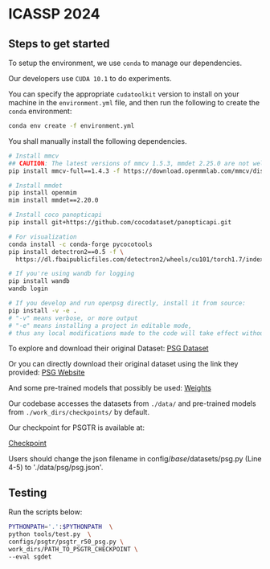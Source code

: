 # ICASSP 2024
## Steps to get started
To setup the environment, we use `conda` to manage our dependencies.

Our developers use `CUDA 10.1` to do experiments.

You can specify the appropriate `cudatoolkit` version to install on your machine in the `environment.yml` file, and then run the following to create the `conda` environment:
```bash
conda env create -f environment.yml
```
You shall manually install the following dependencies.
```bash
# Install mmcv
## CAUTION: The latest versions of mmcv 1.5.3, mmdet 2.25.0 are not well supported, due to bugs in mmdet.
pip install mmcv-full==1.4.3 -f https://download.openmmlab.com/mmcv/dist/cu101/torch1.7.0/index.html

# Install mmdet
pip install openmim
mim install mmdet==2.20.0

# Install coco panopticapi
pip install git+https://github.com/cocodataset/panopticapi.git

# For visualization
conda install -c conda-forge pycocotools
pip install detectron2==0.5 -f \
  https://dl.fbaipublicfiles.com/detectron2/wheels/cu101/torch1.7/index.html

# If you're using wandb for logging
pip install wandb
wandb login

# If you develop and run openpsg directly, install it from source:
pip install -v -e .
# "-v" means verbose, or more output
# "-e" means installing a project in editable mode,
# thus any local modifications made to the code will take effect without reinstallation.
```

To explore and download their original Dataset:
[PSG Dataset](https://psgdataset.org/index.html)

Or you can directly download their original dataset using the link they provided: 
[PSG Website](https://entuedu-my.sharepoint.com/:f:/g/personal/jingkang001_e_ntu_edu_sg/EgQzvsYo3t9BpxgMZ6VHaEMBDAb7v0UgI8iIAExQUJq62Q?e=fIY3zh)

And some pre-trained models that possibly be used:
[Weights](https://drive.google.com/drive/folders/1PY0JPCtkOS5Db8-CTFgORvWlOWsYiHfq?usp=sharing)


Our codebase accesses the datasets from `./data/` and pre-trained models from `./work_dirs/checkpoints/` by default.

Our checkpoint for PSGTR is available at:

[Checkpoint](https://drive.google.com/file/d/1pmjwkVN5qhYYtLwSVDdF5WKIlLuhWoOC/view?usp=share_link)



Users should change the json filename in config/_base_/datasets/psg.py (Line 4-5) to './data/psg/psg.json'.

## Testing
Run the scripts below:
```bash
PYTHONPATH='.':$PYTHONPATH  \
python tools/test.py  \
configs/psgtr/psgtr_r50_psg.py \
work_dirs/PATH_TO_PSGTR_CHECKPOINT \
--eval sgdet
```

